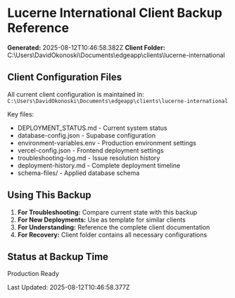 # Lucerne International Client Backup Reference

**Generated:** 2025-08-12T10:46:58.382Z
**Client Folder:** C:\Users\DavidOkonoski\Documents\edgeapp\clients\lucerne-international

## Client Configuration Files

All current client configuration is maintained in:
`C:\Users\DavidOkonoski\Documents\edgeapp\clients\lucerne-international`

Key files:
- DEPLOYMENT_STATUS.md - Current system status
- database-config.json - Supabase configuration  
- environment-variables.env - Production environment settings
- vercel-config.json - Frontend deployment settings
- troubleshooting-log.md - Issue resolution history
- deployment-history.md - Complete deployment timeline
- schema-files/ - Applied database schema

## Using This Backup

1. **For Troubleshooting:** Compare current state with this backup
2. **For New Deployments:** Use as template for similar clients  
3. **For Understanding:** Reference the complete client documentation
4. **For Recovery:** Client folder contains all necessary configurations

## Status at Backup Time

Production Ready

Last Updated: 2025-08-12T10:46:58.377Z
